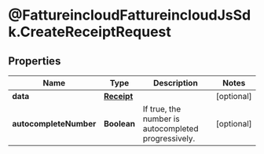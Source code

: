# @FattureincloudFattureincloudJsSdk.CreateReceiptRequest

## Properties

Name | Type | Description | Notes
------------ | ------------- | ------------- | -------------
**data** | [**Receipt**](Receipt.md) |  | [optional] 
**autocompleteNumber** | **Boolean** | If true, the number is autocompleted progressively. | [optional] 


